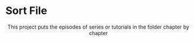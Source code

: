 # Sort File
<p align="Center">
  This project puts the episodes of series or tutorials in the folder chapter by chapter
</p>
